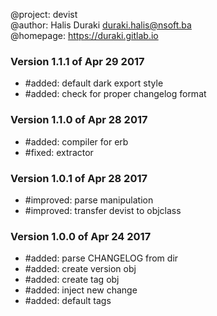 @project: devist  
@author: Halis Duraki <duraki.halis@nsoft.ba>  
@homepage: https://duraki.gitlab.io  

### Version 1.1.1 of Apr 29 2017
+ #added: default dark export style
+ #added: check for proper changelog format

### Version 1.1.0 of Apr 28 2017
+ #added: compiler for erb
+ #fixed: extractor

### Version 1.0.1 of Apr 28 2017
+ #improved: parse manipulation 
+ #improved: transfer devist to objclass

### Version 1.0.0 of Apr 24 2017
+ #added: parse CHANGELOG from dir 
+ #added: create version obj
+ #added: create tag obj
+ #added: inject new change 
+ #added: default tags
